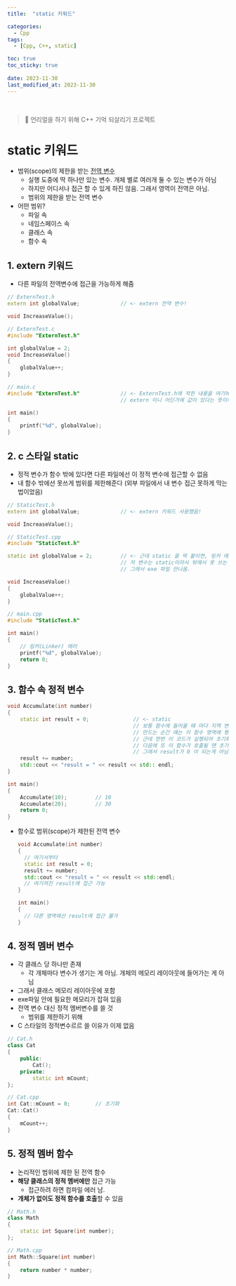```yaml
---
title:  "static 키워드"

categories:
  - Cpp
tags:
  - [Cpp, C++, static]

toc: true
toc_sticky: true
 
date: 2023-11-30
last_modified_at: 2023-11-30
---
```


<br>

> 🤯 언리얼을 하기 위해 C++ 기억 되살리기 프로젝트

# static 키워드

- 범위(scope)의 제한을 받는 <u>전역 변수</u>
  - 실행 도중에 딱 하나만 있는 변수. 개체 별로 여러개 둘 수 있는 변수가 아님
  - 하지만 어디서나 접근 할 수 있게 하진 않음. 그래서 영역이 전역은 아님.
  - 범위의 제한을 받는 전역 변수
- 어떤 범위?
  - 파일 속
  - 네임스페이스 속
  - 클래스 속
  - 함수 속

## 1. extern 키워드

- 다른 파일의 전역변수에 접근을 가능하게 해줌

```cpp
// ExternTest.h
extern int globalValue;             // <- extern 전역 변수!

void IncreaseValue();

// ExternTest.c
#include "ExternTest.h"

int globalValue = 2;
void IncreaseValue()
{
    globalValue++;
}

// main.c
#include "ExternTest.h"             // <- ExternTest.h에 적힌 내용을 여기에 복붙해준다는 식의 의미
                                    // extern 이니 어딘가에 값이 있다는 뜻이니 빌드는 해줄게!

int main()
{
    printf("%d", globalValue);
}
```

## 2. c 스타일 static

- 정적 변수가 함수 밖에 있다면 다른 파일에선 이 정적 변수에 접근할 수 없음
- 내 함수 밖에선 못쓰게 범위를 제한해준다 (외부 파일에서 내 변수 접근 못하게 막는 법이었음)

```cpp
// StaticTest.h
extern int globalValue;             // <- extern 키워드 사용했음!

void IncreaseValue();

// StaticTest.cpp
#include "StaticTest.h"

static int globalValue = 2;         // <- 근데 static 을 딱 붙이면, 링커 에러가 남. 
                                    // 저 변수는 static이라서 밖에서 못 쓰는 거야;;
                                    // 그래서 exe 파일 안나옴.

void IncreaseValue()
{
    globalValue++;
}

// main.cpp
#include "StaticTest.h"

int main()
{
    // 링커(Linker) 에러
    printf("%d", globalValue);
    return 0;
}
```

## 3. 함수 속 정적 변수

```cpp
void Accumulate(int number)
{
    static int result = 0;              // <- static
                                        // 보통 함수에 들어올 때 마다 지역 변수로 생성하고 버리는데,
                                        // 만드는 순간 얘는 이 함수 영역에 짱박히게 됨.
                                        // 근데 한번 이 코드가 실행되어 초기화 되면,
                                        // 다음에 또 이 함수가 호출될 땐 초기화문을 건너뛰어버림.
                                        // 그래서 result가 0 이 되는게 아님!
    result += number;
    std::cout << "result = " << result << std:: endl;
}

int main()
{
    Accumulate(10);         // 10
    Accumulate(20);         // 30
    return 0;
}
```

- 함수로 범위(scope)가 제한된 전역 변수
  ```cpp
  void Accumulate(int number)
  {
    // 여기서부터
    static int result = 0;
    result += number;
    std::cout << "result = " << result << std::endl;
    // 여기까진 result에 접근 가능
  }

  int main()
  {
    // 다른 영역에선 result에 접근 불가
  }
  ```

## 4. 정적 멤버 변수

- 각 클래스 당 하나만 존재
  - 각 개체마다 변수가 생기는 게 아님. 개체의 메모리 레이아웃에 들어가는 게 아님
- 그래서 클래스 메모리 레이아웃에 포함
- exe파일 안에 필요한 메모리가 잡혀 있음
- 전역 변수 대신 정적 멤버변수를 쓸 것
  - 범위를 제한하기 위해
- C 스타일의 정적변수르르 쓸 이유가 이제 없음

```cpp
// Cat.h
class Cat
{
    public:
        Cat();
    private:
        static int mCount;
};

// Cat.cpp
int Cat::mCount = 0;        // 초기화
Cat::Cat()
{
    mCount++;
}
```

## 5. 정적 멤버 함수

- 논리적인 범위에 제한 된 전역 함수
- <b>해당 클래스의 정적 멤버에만</b> 접근 가능
  - 접근하려 하면 컴파일 에러 남.
- <b>개체가 없이도 정적 함수를 호출</b>할 수 있음

```cpp
// Math.h
class Math
{
    static int Square(int number);
};

// Math.cpp
int Math::Square(int number)
{
    return number * number;
}
```

